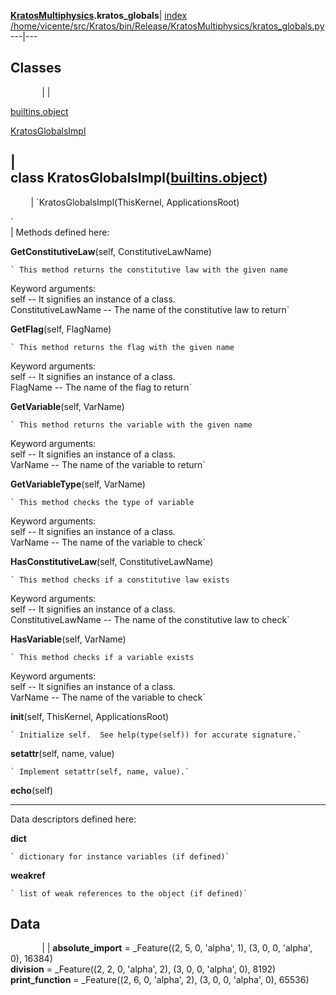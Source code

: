   
  
 **[KratosMultiphysics](KratosMultiphysics.html).kratos_globals**| [index](.)  
[/home/vicente/src/Kratos/bin/Release/KratosMultiphysics/kratos_globals.py](file:/home/vicente/src/Kratos/bin/Release/KratosMultiphysics/kratos_globals.py)  
---|---  
  
  
**Classes**  
---  
`       `|   |

[builtins.object](builtins.html#object)

    

[KratosGlobalsImpl](KratosMultiphysics.kratos_globals.html#KratosGlobalsImpl)

|  
class **KratosGlobalsImpl**([builtins.object](builtins.html#object))  
---  
`    ` | `KratosGlobalsImpl(ThisKernel, ApplicationsRoot)  
  
  
 `  
  | Methods defined here:  

**GetConstitutiveLaw**(self, ConstitutiveLawName)

    ` This method returns the constitutive law with the given name  
  
Keyword arguments:  
self -- It signifies an instance of a class.  
ConstitutiveLawName -- The name of the constitutive law to return`

**GetFlag**(self, FlagName)

    ` This method returns the flag with the given name  
  
Keyword arguments:  
self -- It signifies an instance of a class.  
FlagName -- The name of the flag to return`

**GetVariable**(self, VarName)

    ` This method returns the variable with the given name  
  
Keyword arguments:  
self -- It signifies an instance of a class.  
VarName -- The name of the variable to return`

**GetVariableType**(self, VarName)

    ` This method checks the type of variable  
  
Keyword arguments:  
self -- It signifies an instance of a class.  
VarName -- The name of the variable to check`

**HasConstitutiveLaw**(self, ConstitutiveLawName)

    ` This method checks if a constitutive law exists  
  
Keyword arguments:  
self -- It signifies an instance of a class.  
ConstitutiveLawName -- The name of the constitutive law to check`

**HasVariable**(self, VarName)

    ` This method checks if a variable exists  
  
Keyword arguments:  
self -- It signifies an instance of a class.  
VarName -- The name of the variable to check`

**__init__**(self, ThisKernel, ApplicationsRoot)

    ` Initialize self.  See help(type(self)) for accurate signature.`

**__setattr__**(self, name, value)

    ` Implement setattr(self, name, value).`

**echo**(self)

* * *

Data descriptors defined here:  

**__dict__**

    ` dictionary for instance variables (if defined)`

**__weakref__**

    ` list of weak references to the object (if defined)`  
  
  
**Data**  
---  
`       `|   | **absolute_import** = _Feature((2, 5, 0, 'alpha', 1), (3, 0, 0,
'alpha', 0), 16384)  
**division** = _Feature((2, 2, 0, 'alpha', 2), (3, 0, 0, 'alpha', 0), 8192)  
**print_function** = _Feature((2, 6, 0, 'alpha', 2), (3, 0, 0, 'alpha', 0),
65536)

